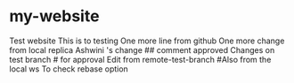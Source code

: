 # my-website
Test website
This is to testing
One more line from github
One more change from local replica
Ashwini 's change ## comment approved
Changes on test branch # for approval
Edit from remote-test-branch #Also from the local ws
To check rebase option
